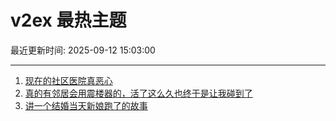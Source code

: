 # v2ex 最热主题

最近更新时间: 2025-09-12 15:03:00

--- 
1. [现在的社区医院真恶心](https://www.v2ex.com/t/1158683) 
2. [真的有邻居会用震楼器的，活了这么久也终于是让我碰到了](https://www.v2ex.com/t/1158687) 
3. [讲一个结婚当天新娘跑了的故事](https://www.v2ex.com/t/1158732) 
